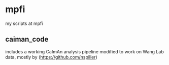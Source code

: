 # mpfi
my scripts at mpfi

## caiman_code
includes a working CaImAn analysis pipeline modified to work on Wang Lab data, mostly by <Nico Spiller>(https://github.com/nspiller)
